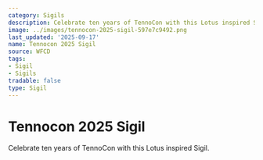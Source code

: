 ```yaml
---
category: Sigils
description: Celebrate ten years of TennoCon with this Lotus inspired Sigil.
image: ../images/tennocon-2025-sigil-597e7c9492.png
last_updated: '2025-09-17'
name: Tennocon 2025 Sigil
source: WFCD
tags:
- Sigil
- Sigils
tradable: false
type: Sigil
---
```


# Tennocon 2025 Sigil

Celebrate ten years of TennoCon with this Lotus inspired Sigil.

